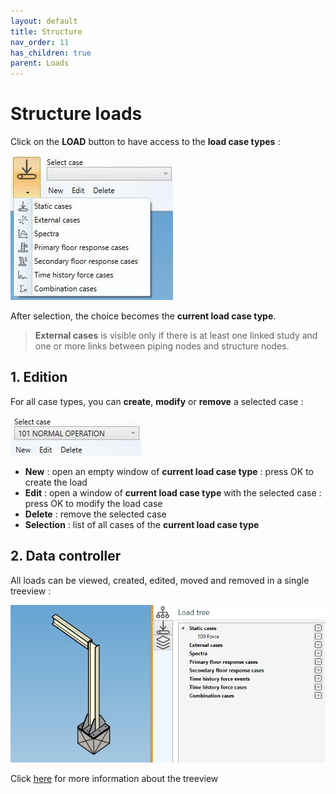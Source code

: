 ```yaml
---
layout: default
title: Structure
nav_order: 11
has_children: true
parent: Loads
---
```


# Structure loads

Click on the **LOAD** button to have access to the **load case types** :

![Image](../../Images/SLoad1.jpg)

After selection, the choice becomes the **current load case type**.

>**External cases** is visible only if there is at least one linked study and one or more links between piping nodes and structure nodes.

## 1. Edition

For all case types, you can **create**, **modify** or **remove** a selected case :

![Image](../../Images/Load8.jpg)

- **New** : open an empty window of **current load case type** : press OK to create the load
- **Edit** : open a window of **current load case type** with the selected case :  press OK to modify the load case
- **Delete** : remove the selected case
- **Selection** : list of all cases of the **current load case type**

## 2. Data controller

All loads can be viewed, created, edited, moved and removed in a single treeview :

![Image](../../Images/LoadTree2.png)

Click [here](https://documentation.metapiping.com/Loads/index.html) for more information about the treeview